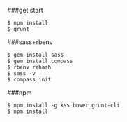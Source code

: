 ###get start
```
$ npm install
$ grunt
```

###sass+rbenv
```
$ gem install sass
$ gem install compass
$ rbenv rehash
$ sass -v
$ compass init
```

###npm
```
$ npm install -g kss bower grunt-cli
$ npm install
```
